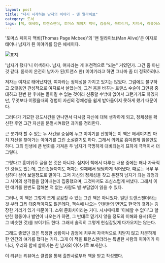 ```yaml
---
layout: post
title: "다시 시작하는 남자의 이야기 - 맨 얼라이브"
category: 도서
tags: [책, 에세이, 트랜스젠더, 토머스 페이지 맥비, 김승욱, 북트리거, 지학사, 리뷰어스 클럽, 서평]
---
```


'토머스 페이지 맥비(Thomas Page Mcbee)'의
'맨 얼라이브(Man Alive)'은
여자로 태어나 남자가 된 이야기를 담은 에세이다.

![표지](https://lh3.googleusercontent.com/hoppj14QuaweZHLqKqN612YMFwhVPJ5HAxH1f736CDebcKksXDmWORlxkCHkinuROLtNiTlhAHPWaA=s480)

'남자가 됐다'니 어색하다.
남자, 여자라는 게 후천적으로 "되는" 거였던가.
그건 좀 아닌 것 같다.
몸까지 온전히 남자가 된(트랜스 한) 이야기라고 하면 그나마 좀 더 정확하려나.

저자는 여자로 태어났지만, 여자라는 정체성을 가지고 있지는 않았다.
그럼에도 불구하고 오랫동안 관성적으로 여자로서 살았는데,
그건 몸을 바꾸는 트랜스 수술이 그만큼 중대하고
한번 한 후에는 돌이킬 수 없는 것이라
신중할 수밖에 없어서 그런거기도 하겠지만,
무엇보다 어렸을때의 경험이 자신의 정체성을 쉽게 받아들이지 못하게 했기 때문이다.

그러다가 기묘한 강도사건을 만나면서
다시금 자신에 대해 생각하게 되고,
정체성을 확신한 후엔 그간 자신을 분열시켜왔던 과거를 정리한다.

큰 분기라 할 수 있는 두 사건을 중심에 두고 이야기를 진행하는 이 책은
에세이지만 마치 자신을 찾아가는 이야기를 그린 소설같기도 하다.
그래서 의외로 흥미롭게 읽을만도 하다.
그의 인생에 큰 변화를 가져온 두 남자가 극명하게 대비되는게 묘하게 극적이서 더 그렇다.

그렇다고 흥미위주 글을 쓴 것은 아니다.
심지어 책에서 다루는 내용 중에는 꽤나 자극적인 것들도 있는데,
그런것들까지도 저자는 절제해서 담담하게 적어냈다.
때로는 너무 무심하다 싶어 보일정도로 말이다.
그저 자신의 정체성을 찾고 온전히 남자가 되는 과정과
그 사이의 생각들을 담아내는데 집중했으며,
그것마저도 조심스럽게 써냈다.
그래서 이런 얘기를 한번도 접해본 적 없는 사람도 별 부담없이 읽을 수 있다.

그러나, 이 책은 그렇게 크게 공감할 수 있는 그런 책은 아니었다.
일단 트랜스젠더라는 것 부터 그리 대중적이지도 않은데다,
책속에 나오는 인물들의 면면도 한국의 것과는 굉장한 거리가 있기 때문이다.
소위 문화차이라는 거다.
시시때때로 '이해할 수 없다'고 할만한 행동이나 발언이 나오는가 하면,
그 반대로 믿기지 않을 정도의 이해와 용서(혹은 그 비슷한 것)를 보이기도 한다.
그래서 솔직히 그렇게 현실감있게 다가오지는 않는다.

그래도 좋았던 것은 특정한 상황이나 감정에 치우쳐 자극적으로 치닫지 않고
차분하게 한 인간의 얘기를 했다는 거다.
그게 이 책을 트랜스젠더라는 특별한 사람의 이야기가 아니라,
우리와 함께 살아가는 한 남자의 이야기로 보게한다.



<div class="im im-info">
이 리뷰는 리뷰어스 클럽을 통해 출판사로부터 책을 받고 작성했다.
</div>
